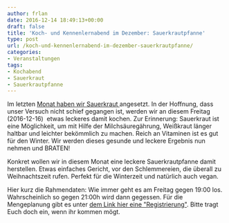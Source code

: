 ```yaml
---
author: frlan
date: 2016-12-14 18:49:13+00:00
draft: false
title: 'Koch- und Kennenlernabend im Dezember: Sauerkrautpfanne'
type: post
url: /koch-und-kennenlernabend-im-dezember-sauerkrautpfanne/
categories:
- Veranstaltungen
tags:
- Kochabend
- Sauerkraut
- Sauerkrautpfanne
---
```


Im letzten [Monat haben wir Sauerkraut ](/koch-und-kennenlernabend-sauerkraut-apfelmus-und-etwas-fuer-den-winter/)angesetzt. In der Hoffnung, dass unser Versuch nicht schief gegangen ist, werden wir an diesem Freitag (2016-12-16)  etwas leckeres damit kochen. Zur Erinnerung: Sauerkraut ist eine Möglichkeit, um mit Hilfe der Milchsäuregährung, Weißkraut länger haltbar und leichter bekömmlich zu machen. Reich an Vitaminen ist es gut für den Winter. Wir werden dieses gesunde und leckere Ergebnis nun nehmen und BRATEN!

Konkret wollen wir in diesem Monat eine leckere Sauerkrautpfanne damit herstellen. Etwas einfaches Gericht, vor den Schlemmereien, die überall zu Weihnachtszeit rufen. Perfekt für die Winterzeit und natürlich auch vegan.

Hier kurz die Rahmendaten: Wie immer geht es am Freitag gegen 19:00 los. Wahrscheinlich so gegen 21:00h wird dann gegessen. Für die Mengeplanung gibt es unter [dem Link hier eine "Registrierung"](https://dudle.inf.tu-dresden.de/Sauerkrautpfanne/). Bitte tragt Euch doch ein, wenn ihr kommen mögt.
